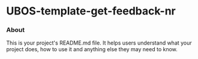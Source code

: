 UBOS-template-get-feedback-nr
=============================

### About

This is your project's README.md file. It helps users understand what your
project does, how to use it and anything else they may need to know.